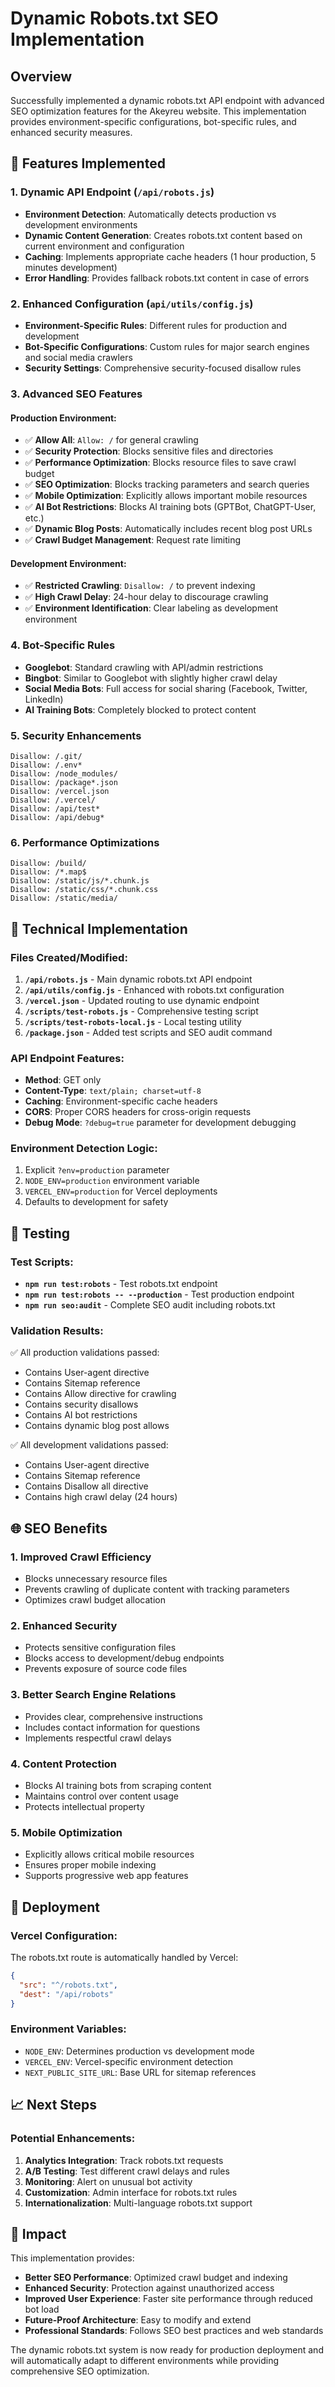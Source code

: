 # Dynamic Robots.txt SEO Implementation

## Overview
Successfully implemented a dynamic robots.txt API endpoint with advanced SEO optimization features for the Akeyreu website. This implementation provides environment-specific configurations, bot-specific rules, and enhanced security measures.

## 🚀 Features Implemented

### 1. Dynamic API Endpoint (`/api/robots.js`)
- **Environment Detection**: Automatically detects production vs development environments
- **Dynamic Content Generation**: Creates robots.txt content based on current environment and configuration
- **Caching**: Implements appropriate cache headers (1 hour production, 5 minutes development)
- **Error Handling**: Provides fallback robots.txt content in case of errors

### 2. Enhanced Configuration (`api/utils/config.js`)
- **Environment-Specific Rules**: Different rules for production and development
- **Bot-Specific Configurations**: Custom rules for major search engines and social media crawlers
- **Security Settings**: Comprehensive security-focused disallow rules

### 3. Advanced SEO Features

#### Production Environment:
- ✅ **Allow All**: `Allow: /` for general crawling
- ✅ **Security Protection**: Blocks sensitive files and directories
- ✅ **Performance Optimization**: Blocks resource files to save crawl budget
- ✅ **SEO Optimization**: Blocks tracking parameters and search queries
- ✅ **Mobile Optimization**: Explicitly allows important mobile resources
- ✅ **AI Bot Restrictions**: Blocks AI training bots (GPTBot, ChatGPT-User, etc.)
- ✅ **Dynamic Blog Posts**: Automatically includes recent blog post URLs
- ✅ **Crawl Budget Management**: Request rate limiting

#### Development Environment:
- ✅ **Restricted Crawling**: `Disallow: /` to prevent indexing
- ✅ **High Crawl Delay**: 24-hour delay to discourage crawling
- ✅ **Environment Identification**: Clear labeling as development environment

### 4. Bot-Specific Rules
- **Googlebot**: Standard crawling with API/admin restrictions
- **Bingbot**: Similar to Googlebot with slightly higher crawl delay
- **Social Media Bots**: Full access for social sharing (Facebook, Twitter, LinkedIn)
- **AI Training Bots**: Completely blocked to protect content

### 5. Security Enhancements
```
Disallow: /.git/
Disallow: /.env*
Disallow: /node_modules/
Disallow: /package*.json
Disallow: /vercel.json
Disallow: /.vercel/
Disallow: /api/test*
Disallow: /api/debug*
```

### 6. Performance Optimizations
```
Disallow: /build/
Disallow: /*.map$
Disallow: /static/js/*.chunk.js
Disallow: /static/css/*.chunk.css
Disallow: /static/media/
```

## 🔧 Technical Implementation

### Files Created/Modified:
1. **`/api/robots.js`** - Main dynamic robots.txt API endpoint
2. **`/api/utils/config.js`** - Enhanced with robots.txt configuration
3. **`/vercel.json`** - Updated routing to use dynamic endpoint
4. **`/scripts/test-robots.js`** - Comprehensive testing script
5. **`/scripts/test-robots-local.js`** - Local testing utility
6. **`/package.json`** - Added test scripts and SEO audit command

### API Endpoint Features:
- **Method**: GET only
- **Content-Type**: `text/plain; charset=utf-8`
- **Caching**: Environment-specific cache headers
- **CORS**: Proper CORS headers for cross-origin requests
- **Debug Mode**: `?debug=true` parameter for development debugging

### Environment Detection Logic:
1. Explicit `?env=production` parameter
2. `NODE_ENV=production` environment variable
3. `VERCEL_ENV=production` for Vercel deployments
4. Defaults to development for safety

## 🧪 Testing

### Test Scripts:
- **`npm run test:robots`** - Test robots.txt endpoint
- **`npm run test:robots -- --production`** - Test production endpoint
- **`npm run seo:audit`** - Complete SEO audit including robots.txt

### Validation Results:
✅ All production validations passed:
- Contains User-agent directive
- Contains Sitemap reference
- Contains Allow directive for crawling
- Contains security disallows
- Contains AI bot restrictions
- Contains dynamic blog post allows

✅ All development validations passed:
- Contains User-agent directive
- Contains Sitemap reference
- Contains Disallow all directive
- Contains high crawl delay (24 hours)

## 🌐 SEO Benefits

### 1. **Improved Crawl Efficiency**
- Blocks unnecessary resource files
- Prevents crawling of duplicate content with tracking parameters
- Optimizes crawl budget allocation

### 2. **Enhanced Security**
- Protects sensitive configuration files
- Blocks access to development/debug endpoints
- Prevents exposure of source code files

### 3. **Better Search Engine Relations**
- Provides clear, comprehensive instructions
- Includes contact information for questions
- Implements respectful crawl delays

### 4. **Content Protection**
- Blocks AI training bots from scraping content
- Maintains control over content usage
- Protects intellectual property

### 5. **Mobile Optimization**
- Explicitly allows critical mobile resources
- Ensures proper mobile indexing
- Supports progressive web app features

## 🚀 Deployment

### Vercel Configuration:
The robots.txt route is automatically handled by Vercel:
```json
{
  "src": "^/robots.txt",
  "dest": "/api/robots"
}
```

### Environment Variables:
- `NODE_ENV`: Determines production vs development mode
- `VERCEL_ENV`: Vercel-specific environment detection
- `NEXT_PUBLIC_SITE_URL`: Base URL for sitemap references

## 📈 Next Steps

### Potential Enhancements:
1. **Analytics Integration**: Track robots.txt requests
2. **A/B Testing**: Test different crawl delays and rules
3. **Monitoring**: Alert on unusual bot activity
4. **Customization**: Admin interface for robots.txt rules
5. **Internationalization**: Multi-language robots.txt support

## 🎯 Impact

This implementation provides:
- **Better SEO Performance**: Optimized crawl budget and indexing
- **Enhanced Security**: Protection against unauthorized access
- **Improved User Experience**: Faster site performance through reduced bot load
- **Future-Proof Architecture**: Easy to modify and extend
- **Professional Standards**: Follows SEO best practices and web standards

The dynamic robots.txt system is now ready for production deployment and will automatically adapt to different environments while providing comprehensive SEO optimization.
